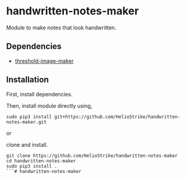 # handwritten-notes-maker

Module to make notes that look handwritten.

## Dependencies

- [threshold-image-maker](https://github.com/HelioStrike/threshold-image-maker)

## Installation

First, install dependencies.

Then, install module directly using,
```
sudo pip3 install git+https://github.com/HelioStrike/handwritten-notes-maker.git
```

or
  
clone and install.
```
git clone https://github.com/HelioStrike/handwritten-notes-maker
cd handwritten-notes-maker
sudo pip3 install .
```# handwritten-notes-maker
